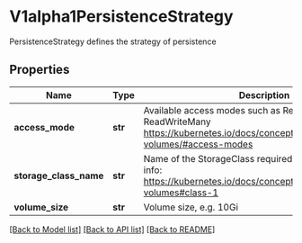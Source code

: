 # V1alpha1PersistenceStrategy

PersistenceStrategy defines the strategy of persistence
## Properties
Name | Type | Description | Notes
------------ | ------------- | ------------- | -------------
**access_mode** | **str** | Available access modes such as ReadWriteOnce, ReadWriteMany https://kubernetes.io/docs/concepts/storage/persistent-volumes/#access-modes | [optional] 
**storage_class_name** | **str** | Name of the StorageClass required by the claim. More info: https://kubernetes.io/docs/concepts/storage/persistent-volumes#class-1 | [optional] 
**volume_size** | **str** | Volume size, e.g. 10Gi | [optional] 

[[Back to Model list]](../README.md#documentation-for-models) [[Back to API list]](../README.md#documentation-for-api-endpoints) [[Back to README]](../README.md)


